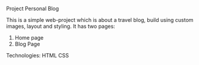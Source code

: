 Project Personal Blog

This is a simple web-project which is about a travel blog, build using custom images, layout and styling. It has two pages:

1. Home page
2. Blog Page


Technologies:
HTML
CSS